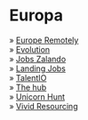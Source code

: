 # Europa

» [Europe Remotely](http://europeremotely.com)\
» [Evolution](https://www.evolutionjobs.com)\
» [Jobs Zalando](https://jobs.zalando.com)\
» [Landing Jobs](http://www.landing.jobs)\
» [TalentIO](https://www.talent.io/)\
» [The hub](https://thehub.io/jobs)\
» [Unicorn Hunt](https://unicornhunt.io)\
» [Vivid Resourcing](https://www.vividresourcing.com/job-results)

